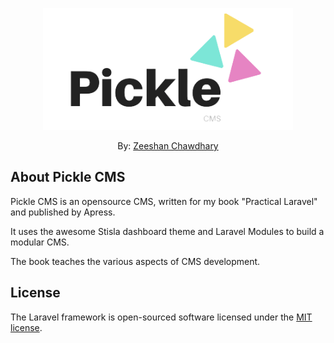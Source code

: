 <p align="center"><img src="public/img/logo.png" width="400"></p>

<p align="center">By: 
<a href="https://linkedin.com/in/imzeeshan">Zeeshan Chawdhary</a>
</p>


## About Pickle CMS

Pickle CMS is an opensource CMS, written for my book "Practical Laravel" and published by Apress. 

It uses the awesome Stisla dashboard theme and Laravel Modules to build a modular CMS. 

The book teaches the various aspects of CMS development.

## License

The Laravel framework is open-sourced software licensed under the [MIT license](https://opensource.org/licenses/MIT).
